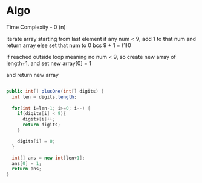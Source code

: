 # Algo
Time Complexity - 0 (n)


iterate array starting from last element 
if any num < 9, add 1 to that num and return array
else set that num to 0 bcs 9 + 1 = (1)0

if reached outside loop meaning no num < 9,
so create new array of length+1, and set new array[0] = 1

and return new array
```java

public int[] plusOne(int[] digits) {
  int len = digits.length;
  
  for(int i=len-1; i>=0; i--) {
    if(digits[i] < 9){
      digits[i]++;
      return digits;
    }

    digits[i] = 0;
  }

  int[] ans = new int[len+1];
  ans[0] = 1;
  return ans;
}
```